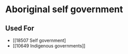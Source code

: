 # Aboriginal self government  

## Used For

- [[18507 Self government]
- [[10649 Indigenous governments]]  


